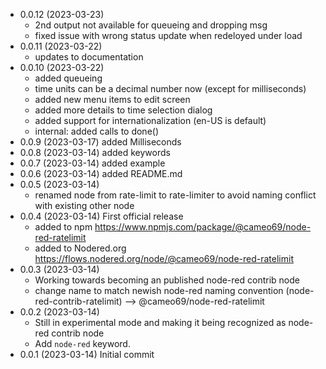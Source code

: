- 0.0.12 (2023-03-23)
    - 2nd output not available for queueing and dropping msg
    - fixed issue with wrong status update when redeloyed under load
- 0.0.11 (2023-03-22)
    - updates to documentation
- 0.0.10 (2023-03-22)
    - added queueing
    - time units can be a decimal number now (except for milliseconds)
    - added new menu items to edit screen
    - added more details to time selection dialog
    - added support for internationalization (en-US is default)
    - internal: added calls to done()
- 0.0.9 (2023-03-17) added Milliseconds
- 0.0.8 (2023-03-14) added keywords
- 0.0.7 (2023-03-14) added example
- 0.0.6 (2023-03-14) added README.md
- 0.0.5 (2023-03-14)
    - renamed node from rate-limit to rate-limiter to avoid naming conflict with existing other node
- 0.0.4 (2023-03-14) First official release
    - added to npm https://www.npmjs.com/package/@cameo69/node-red-ratelimit
    - added to Nodered.org https://flows.nodered.org/node/@cameo69/node-red-ratelimit
- 0.0.3 (2023-03-14) 
    - Working towards becoming an published node-red contrib node
    - change name to match newish node-red naming convention (node-red-contrib-ratelimit) --> @cameo69/node-red-ratelimit
- 0.0.2 (2023-03-14)
    - Still in experimental mode and making it being recognized as node-red contrib node
    - Add `node-red` keyword.
- 0.0.1 (2023-03-14) Initial commit
